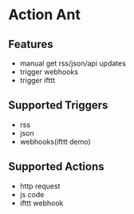 # Action Ant

## Features

- manual get rss/json/api updates
- trigger webhooks
- trigger ifttt

## Supported Triggers

- rss
- json
- webhooks(ifttt demo)

## Supported Actions

- http request
- js code
- ifttt webhook
